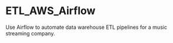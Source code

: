 # ETL_AWS_Airflow
Use Airflow to automate data warehouse ETL pipelines for a music streaming company.
